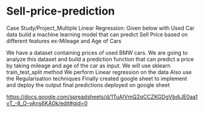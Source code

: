 # Sell-price-prediction

Case Study/Project_Multiple Linear Regression: Given below with Used Car data build a machine learning model that can predict Sell Price based on different features ex-Mileage and Age of Cars

We have a dataset containing prices of used BMW cars. 
We are going to analyze this dataset and build a prediction function that can predict a price by taking mileage and age of the car as input. 
We will use sklearn train_test_split method
We perform Linear regression on the data
Also use the Regularisation techniques
Finally created google sheet to implement and deploy the output
final predictions deployed on google sheet

https://docs.google.com/spreadsheets/d/1TuAlVmQ2qCCZKGDgVbdjJE0aa1vT_-8_O-vAns6KA0k/edit#gid=0
